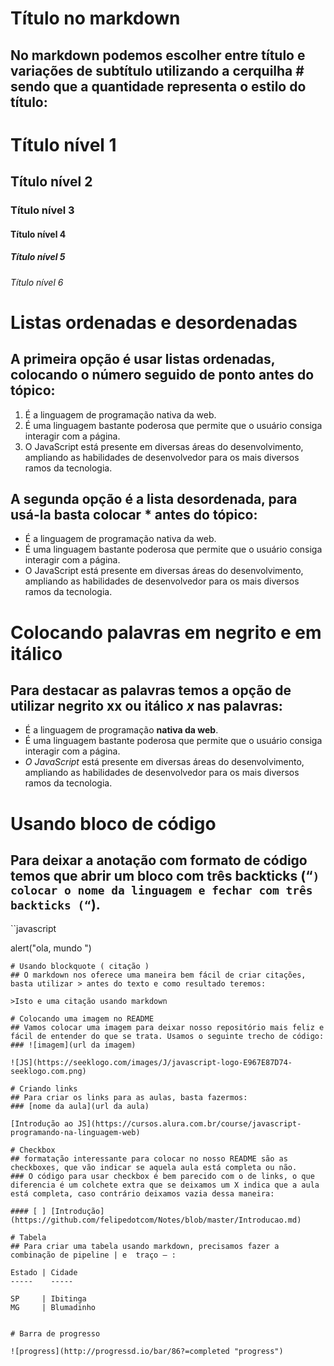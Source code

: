 # Título no markdown
## No markdown podemos escolher entre título e variações de subtítulo utilizando a cerquilha # sendo que a quantidade representa o estilo do título:

# Título nível 1
## Título nível 2
### Título nível 3
#### Título nível 4
##### Título nível 5
###### Título nível 6

# Listas ordenadas e desordenadas
## A primeira opção é usar listas ordenadas, colocando o número seguido de ponto antes do tópico:

1. É a linguagem de programação nativa da web.
2. É uma linguagem bastante poderosa que permite que o usuário consiga interagir com a página.
3. O JavaScript está presente em diversas áreas do desenvolvimento, ampliando as habilidades de desenvolvedor para os mais diversos ramos da tecnologia.

## A segunda opção é a lista desordenada, para usá-la basta colocar * antes do tópico:

* É a linguagem de programação nativa da web.
* É uma linguagem bastante poderosa que permite que o usuário consiga interagir com a página.
* O JavaScript está presente em diversas áreas do desenvolvimento, ampliando as habilidades de desenvolvedor para os mais diversos ramos da tecnologia.

# Colocando palavras em negrito e em itálico
## Para destacar as palavras temos a opção de utilizar negrito **xx** ou itálico *x* nas palavras:

* É a linguagem de programação **nativa da web**.
* É uma linguagem bastante poderosa que permite que o usuário consiga interagir com a página.
* *O JavaScript* está presente em diversas áreas do desenvolvimento, ampliando as habilidades de desenvolvedor para os mais diversos ramos da tecnologia.

# Usando bloco de código
## Para deixar a anotação com formato de código temos que abrir um bloco com três backticks (“`) colocar o nome da linguagem e fechar com três backticks (“`).

``javascript

alert("ola, mundo ")
```
# Usando blockquote ( citação )
## O markdown nos oferece uma maneira bem fácil de criar citações, basta utilizar > antes do texto e como resultado teremos:

>Isto e uma citação usando markdown

# Colocando uma imagem no README 
## Vamos colocar uma imagem para deixar nosso repositório mais feliz e fácil de entender do que se trata. Usamos o seguinte trecho de código:
### ![imagem](url da imagem)

![JS](https://seeklogo.com/images/J/javascript-logo-E967E87D74-seeklogo.com.png)

# Criando links
## Para criar os links para as aulas, basta fazermos: 
### [nome da aula](url da aula)

[Introdução ao JS](https://cursos.alura.com.br/course/javascript-programando-na-linguagem-web)

# Checkbox
## formatação interessante para colocar no nosso README são as checkboxes, que vão indicar se aquela aula está completa ou não.
### O código para usar checkbox é bem parecido com o de links, o que diferencia é um colchete extra que se deixamos um X indica que a aula está completa, caso contrário deixamos vazia dessa maneira:

#### [ ] [Introdução](https://github.com/felipedotcom/Notes/blob/master/Introducao.md)

# Tabela
## Para criar uma tabela usando markdown, precisamos fazer a combinação de pipeline | e  traço – :

Estado | Cidade
-----	 -----

SP     | Ibitinga
MG     | Blumadinho


# Barra de progresso

![progress](http://progressd.io/bar/86?=completed "progress")





